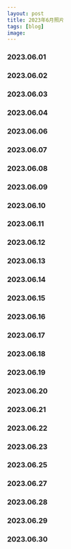 ```yaml
---
layout: post
title: 2023年6月照片
tags: [blog]
image: 
---
```


### 2023.06.01

<ul id="image-2023-06-01" class="image-gallery"></ul>

### 2023.06.02

<ul id="image-2023-06-02" class="image-gallery"></ul>

### 2023.06.03

<ul id="image-2023-06-03" class="image-gallery"></ul>

### 2023.06.04

<ul id="image-2023-06-04" class="image-gallery"></ul>

### 2023.06.06

<ul id="image-2023-06-06" class="image-gallery"></ul>

### 2023.06.07

<ul id="image-2023-06-07" class="image-gallery"></ul>

### 2023.06.08

<ul id="image-2023-06-08" class="image-gallery"></ul>

### 2023.06.09

<ul id="image-2023-06-09" class="image-gallery"></ul>

### 2023.06.10

<ul id="image-2023-06-10" class="image-gallery"></ul>

### 2023.06.11

<ul id="image-2023-06-11" class="image-gallery"></ul>

### 2023.06.12

<ul id="image-2023-06-12" class="image-gallery"></ul>

### 2023.06.13

<ul id="image-2023-06-13" class="image-gallery"></ul>

### 2023.06.14

<ul id="image-2023-06-14" class="image-gallery"></ul>

### 2023.06.15

<ul id="image-2023-06-15" class="image-gallery"></ul>

### 2023.06.16

<ul id="image-2023-06-16" class="image-gallery"></ul>

### 2023.06.17

<ul id="image-2023-06-17" class="image-gallery"></ul>

### 2023.06.18

<ul id="image-2023-06-18" class="image-gallery"></ul>

### 2023.06.19

<ul id="image-2023-06-19" class="image-gallery"></ul>

### 2023.06.20

<ul id="image-2023-06-20" class="image-gallery"></ul>

### 2023.06.21

<ul id="image-2023-06-21" class="image-gallery"></ul>

### 2023.06.22

<ul id="image-2023-06-22" class="image-gallery"></ul>

### 2023.06.23

<ul id="image-2023-06-23" class="image-gallery"></ul>

### 2023.06.25

<ul id="image-2023-06-25" class="image-gallery"></ul>

### 2023.06.27

<ul id="image-2023-06-27" class="image-gallery"></ul>

### 2023.06.28

<ul id="image-2023-06-28" class="image-gallery"></ul>

### 2023.06.29

<ul id="image-2023-06-29" class="image-gallery"></ul>

### 2023.06.30

<ul id="image-2023-06-30" class="image-gallery"></ul>

